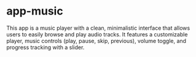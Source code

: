 # app-music
 This app is a music player with a clean, minimalistic interface that allows users to easily browse and play audio tracks. It features a customizable player, music controls (play, pause, skip, previous), volume toggle, and progress tracking with a slider. 
